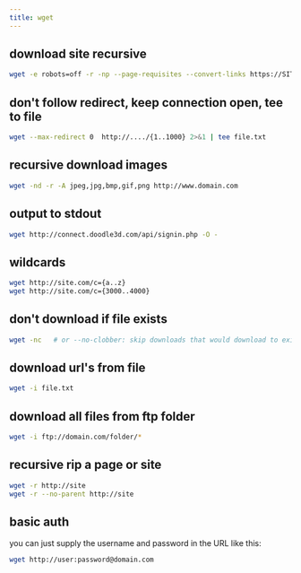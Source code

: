 ```yaml
---
title: wget
---
```


## download site recursive
```bash
wget -e robots=off -r -np --page-requisites --convert-links https://SITE
```

## don't follow redirect, keep connection open, tee to file
```bash
wget --max-redirect 0  http://..../{1..1000} 2>&1 | tee file.txt
```
 
## recursive download images
```bash
wget -nd -r -A jpeg,jpg,bmp,gif,png http://www.domain.com
```

## output to stdout
```bash
wget http://connect.doodle3d.com/api/signin.php -O -
```

## wildcards
```bash
wget http://site.com/c={a..z}
wget http://site.com/c={3000..4000}
```

## don't download if file exists
```bash
wget -nc   # or --no-clobber: skip downloads that would download to existing files.
```

## download url's from file
```bash
wget -i file.txt
```

## download all files from ftp folder
```bash
wget -i ftp://domain.com/folder/*
```

## recursive rip a page or site
```bash
wget -r http://site
wget -r --no-parent http://site
```

## basic auth
you can just supply the username and password in the URL like this:
```bash
wget http://user:password@domain.com
```
